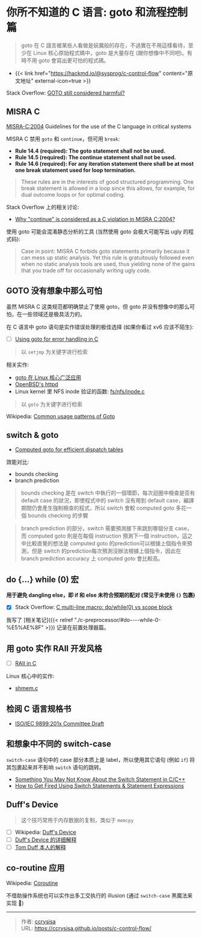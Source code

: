 # 你所不知道的 C 语言: goto 和流程控制篇


> goto 在 C 語言被某些人看做是妖魔般的存在，不過實在不用這樣看待，至少在 Linux 核心原始程式碼中，goto 是大量存在 (跟你想像中不同吧)。有時不用 goto 會寫出更可怕的程式碼。

<!--more-->

- {{< link href="https://hackmd.io/@sysprog/c-control-flow" content="原文地址" external-icon=true >}}

Stack Overflow: [GOTO still considered harmful?](https://stackoverflow.com/questions/46586/goto-still-considered-harmful)

## MISRA C

[MISRA-C:2004](https://caxapa.ru/thumbs/468328/misra-c-2004.pdf) Guidelines for the use of the C language in critical systems

MISRA C 禁用 `goto` 和 `continue`，但可用 `break`:

- **Rule 14.4 (required): The goto statement shall not be used.**
- **Rule 14.5 (required): The continue statement shall not be used.**
- **Rule 14.6 (required): For any iteration statement there shall be at most one break statement used for loop termination.**

> These rules are in the interests of good structured programming. One break statement is allowed in a loop since this allows, for example, for dual outcome loops or for optimal coding.

Stack Overflow 上的相关讨论:

- [Why "continue" is considered as a C violation in MISRA C:2004?](https://stackoverflow.com/questions/10975722/why-continue-is-considered-as-a-c-violation-in-misra-c2004)

使用 goto 可能会混淆静态分析的工具 (当然使用 goto 会极大可能写出 ugly 的程式码):

> Case in point: MISRA C forbids goto statements primarily because it can mess up static analysis. Yet this rule is gratuitously followed even when no static analysis tools are used, thus yielding none of the gains that you trade off for occasionally writing ugly code.

## GOTO 没有想象中那么可怕

虽然 MISRA C 这类规范都明确禁止了使用 goto，但 goto 并没有想像中的那么可怕，在一些领域还是极具活力的。

在 C 语言中 goto 语句是实作错误处理的极佳选择 (如果你看过 xv6 应该不陌生):

- [ ] [Using goto for error handling in C](http://eli.thegreenplace.net/2009/04/27/using-goto-for-error-handling-in-c)

> 以 `setjmp` 为关键字进行检索

相关实作:

- [goto 在 Linux 核心广泛应用](https://github.com/torvalds/linux/search?utf8=%E2%9C%93&q=goto)
- [OpenBSD's httpd](https://github.com/reyk/httpd/blob/master/httpd/httpd.c#L564)
- Linux kernel 里 NFS inode 验证的函数: [fs/nfs/inode.c](https://github.com/torvalds/linux/blob/v5.15/fs/nfs/inode.c)

> 以 `goto` 为关键字进行检索

Wikipedia: [Common usage patterns of Goto](https://en.wikipedia.org/wiki/Goto#Common_usage_patterns)

## switch & goto

- [Computed goto for efficient dispatch tables](https://eli.thegreenplace.net/2012/07/12/computed-goto-for-efficient-dispatch-tables)

效能对比:
- bounds checking
- branch prediction

> bounds checking 是在 switch 中執行的一個環節，每次迴圈中檢查是否有 default case 的狀況，即使程式中的 switch 沒有用到 default case，編譯期間仍會產生強制檢查的程式，所以 switch 會較 computed goto 多花一個 bounds checking 的步驟

> branch prediction 的部分，switch 需要預測接下來跳到哪個分支 case，而 computed goto 則是在每個 instruction 預測下一個 instruction，這之中比較直覺的想法是 computed goto 的prediction可以根據上個指令來預測，但是 switch 的prediction每次預測沒辦法根據上個指令，因此在 branch prediction accuracy 上 computed goto 會比較高。

## do {...} while (0) 宏

**用于避免 dangling else，即 if 和 else 未符合预期的配对 (常见于未使用 `{}` 包裹)**

- [x] Stack Overflow: [C multi-line macro: do/while(0) vs scope block](https://stackoverflow.com/questions/1067226/c-multi-line-macro-do-while0-vs-scope-block)

我写了 [相关笔记]({{< relref "./c-preprocessor/#do----while-0-%E5%AE%8F" >}}) 记录在前置处理器篇。

## 用 goto 实作 RAII 开发风格

- [ ] [RAII in C](https://vilimpoc.org/research/raii-in-c/)

Linux 核心中的实作:
- [shmem.c](https://github.com/torvalds/linux/blob/master/mm/shmem.c)

## 检阅 C 语言规格书

- [ISO/IEC 9899:201x Committee Draft](http://www.open-std.org/jtc1/sc22/wg14/www/docs/n1548.pdf)

## 和想象中不同的 switch-case

`switch-case` 语句中的 case 部分本质上是 label，所以使用其它语句 (例如 `if`) 将其包裹起来并不影响 `switch` 语句的跳转。

- [Something You May Not Know About the Switch Statement in C/C++](https://www.codeproject.com/Articles/100473/Something-You-May-Not-Know-About-the-Switch-Statem)
- [How to Get Fired Using Switch Statements & Statement Expressions](http://blog.robertelder.org/switch-statements-statement-expressions/)

## Duff's Device

> 这个技巧常用于内存数据的复制，类似于 `memcpy`

- [ ] Wikipedia: [Duff's Device](https://en.wikipedia.org/wiki/Duff%27s_device)
- [ ] [Duff's Device 的详细解释](http://c-faq.com/misc/duffexpln.html)
- [ ] [Tom Duff 本人的解释](http://doc.cat-v.org/bell_labs/duffs_device)

## co-routine 应用

Wikipedia: [Coroutine](https://en.wikipedia.org/wiki/Coroutine)

不借助操作系统也可以实作出多工交执行的 illusion (通过 `switch-case` 黑魔法来实现 :rofl:)


---

> 作者: [ccrysisa](https://github.com/ccrysisa)  
> URL: https://ccrysisa.github.io/posts/c-control-flow/  

